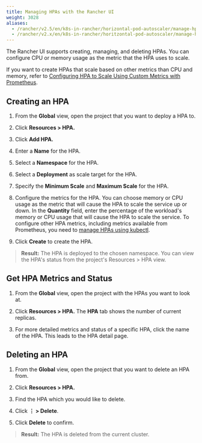 ```yaml
---
title: Managing HPAs with the Rancher UI
weight: 3028
aliases:
  - /rancher/v2.5/en/k8s-in-rancher/horizontal-pod-autoscaler/manage-hpa-with-rancher-ui
  - /rancher/v2.x/en/k8s-in-rancher/horitzontal-pod-autoscaler/manage-hpa-with-rancher-ui/
---
```


The Rancher UI supports creating, managing, and deleting HPAs. You can configure CPU or memory usage as the metric that the HPA uses to scale.

If you want to create HPAs that scale based on other metrics than CPU and memory, refer to [Configuring HPA to Scale Using Custom Metrics with Prometheus](manage-hpas-with-kubectl.md#configuring-hpa-to-scale-using-custom-metrics-with-prometheus).

## Creating an HPA

1. From the **Global** view, open the project that you want to deploy a HPA to.

1. Click **Resources > HPA.**

1. Click **Add HPA.**

1. Enter a **Name** for the HPA.

1. Select a **Namespace** for the HPA.

1. Select a **Deployment** as scale target for the HPA.

1. Specify the **Minimum Scale** and **Maximum Scale** for the HPA.

1. Configure the metrics for the HPA. You can choose memory or CPU usage as the metric that will cause the HPA to scale the service up or down. In the **Quantity** field, enter the percentage of the workload's memory or CPU usage that will cause the HPA to scale the service. To configure other HPA metrics, including metrics available from Prometheus, you need to [manage HPAs using kubectl](manage-hpas-with-kubectl.md#configuring-hpa-to-scale-using-custom-metrics-with-prometheus).

1. Click **Create** to create the HPA.

> **Result:** The HPA is deployed to the chosen namespace. You can view the HPA's status from the project's Resources > HPA view.

## Get HPA Metrics and Status

1. From the **Global** view, open the project with the HPAs you want to look at.

1. Click **Resources > HPA.** The **HPA** tab shows the number of current replicas.

1. For more detailed metrics and status of a specific HPA, click the name of the HPA. This leads to the HPA detail page.


## Deleting an HPA

1. From the **Global** view, open the project that you want to delete an HPA from.

1. Click **Resources > HPA.**

1. Find the HPA which you would like to delete.

1. Click **&#8942; > Delete**.

1. Click **Delete** to confirm.

> **Result:** The HPA is deleted from the current cluster.
